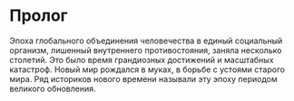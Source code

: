 # Пролог

Эпоха глобального объединения человечества в единый социальный организм, лишенный внутреннего противостояния, заняла несколько столетий. Это было время грандиозных достижений и масштабных катастроф. Новый мир рождался в муках, в борьбе с устоями старого мира. Ряд историков нового времени называли эту эпоху периодом великого обновления.
